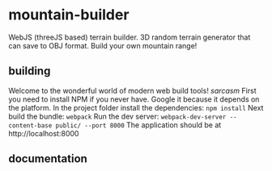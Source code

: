 # mountain-builder
WebJS (threeJS based) terrain builder.  3D random terrain generator that can save to OBJ format.  Build your own mountain range!
## building
Welcome to the wonderful world of modern web build tools! *sarcasm*
First you need to install NPM if you never have.  Google it because it depends on the platform.
In the project folder install the dependencies:
`npm install`
Next build the bundle:
`webpack`
Run the dev server:
`webpack-dev-server --content-base public/ --port 8000`
The application should be at http://localhost:8000
## documentation
